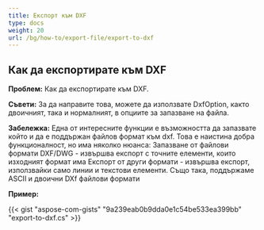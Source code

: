 ```yaml
---
title: Експорт към DXF
type: docs
weight: 20
url: /bg/how-to/export-file/export-to-dxf
---
```


## **Как да експортирате към DXF**

**Проблем:** Как да експортирате към DXF.

**Съвети:** За да направите това, можете да използвате DxfOption, както двоичният, така и нормалният, в опциите за запазване на файла.

**Забележка:** Една от интересните функции е възможността да запазвате който и да е поддържан файлов формат към dxf. Това е наистина добра функционалност, но има няколко нюанса: 
Запазване от файлови формати DXF/DWG - извършва експорт с точните елементи, които изходният формат има
Експорт от други формати - извършва експорт, използвайки само линии и текстови елементи.
Също така, поддържаме ASCII и двоични DXf файлови формати

**Пример:**

{{< gist "aspose-com-gists" "9a239eab0b9dda0e1c54be533ea399bb" "export-to-dxf.cs" >}}
